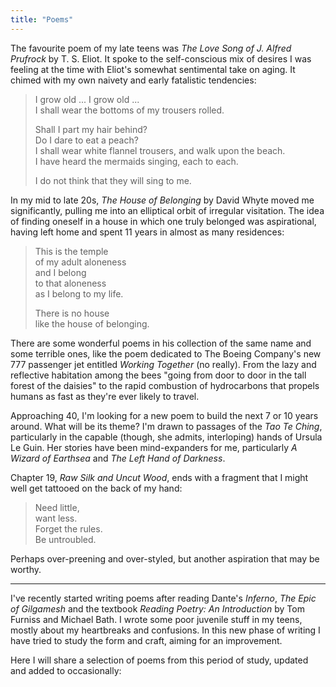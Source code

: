 ```yaml
---
title: "Poems"
---
```

The favourite poem of my late teens was *The Love Song of J. Alfred Prufrock* by T. S. Eliot. It spoke to the self-conscious mix of desires I was feeling at the time with Eliot's somewhat sentimental take on aging. It chimed with my own naivety and early fatalistic tendencies:

>I grow old ... I grow old ...  
>I shall wear the bottoms of my trousers rolled.  
> 
>Shall I part my hair behind?  
>Do I dare to eat a peach?  
>I shall wear white flannel trousers, and walk upon the beach.  
>I have heard the mermaids singing, each to each.  
> 
> I do not think that they will sing to me.

In my mid to late 20s, *The House of Belonging* by David Whyte moved me significantly, pulling me into an elliptical orbit of irregular visitation. The idea of finding oneself in a house in which one truly belonged was aspirational, having left home and spent 11 years in almost as many residences:

> This is the temple  
> of my adult aloneness  
> and I belong  
> to that aloneness  
> as I belong to my life.  
>  
> There is no house  
> like the house of belonging.

There are some wonderful poems in his collection of the same name and some terrible ones, like the poem dedicated to The Boeing Company's new 777 passenger jet entitled *Working Together* (no really). From the lazy and reflective habitation among the bees "going from door to door in the tall forest of the daisies" to the rapid combustion of hydrocarbons that propels humans as fast as they're ever likely to travel.

Approaching 40, I'm looking for a new poem to build the next 7 or 10 years around. What will be its theme? I'm drawn to passages of the *Tao Te Ching*, particularly in the capable (though, she admits, interloping) hands of Ursula Le Guin. Her stories have been mind-expanders for me, particularly *A Wizard of Earthsea* and *The Left Hand of Darkness*.

Chapter 19, *Raw Silk and Uncut Wood*, ends with a fragment that I might well get tattooed on the back of my hand:

> Need little,  
> want less.  
> Forget the rules.  
> Be untroubled.

Perhaps over-preening and over-styled, but another aspiration that may be worthy.

---

I've recently started writing poems after reading Dante's *Inferno*, *The Epic of Gilgamesh* and the textbook *Reading Poetry: An Introduction* by Tom Furniss and Michael Bath. I wrote some poor juvenile stuff in my teens, mostly about my heartbreaks and confusions. In this new phase of writing I have tried to study the form and craft, aiming for an improvement.

Here I will share a selection of poems from this period of study, updated and added to occasionally: